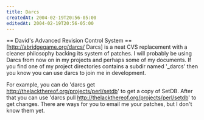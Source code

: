 ```yaml
---
title: Darcs
createdAt: 2004-02-19T20:56-05:00
editedAt: 2004-02-19T20:56-05:00
---
```


== David's Advanced Revision Control System ==
[http://abridgegame.org/darcs/ Darcs] is a neat CVS replacement with a cleaner philosophy backing its system of patches. I will probably be using Darcs from now on in my projects and perhaps some of my documents. If you find one of my project directories contains a subdir named '_darcs' then you know you can use darcs to join me in development.

For example, you can do 'darcs get http://thelackthereof.org/projects/perl/setdb' to get a copy of SetDB. After that you can use 'darcs pull http://thelackthereof.org/projects/perl/setdb' to get changes. There are ways for you to email me your patches, but I don't know them yet.

